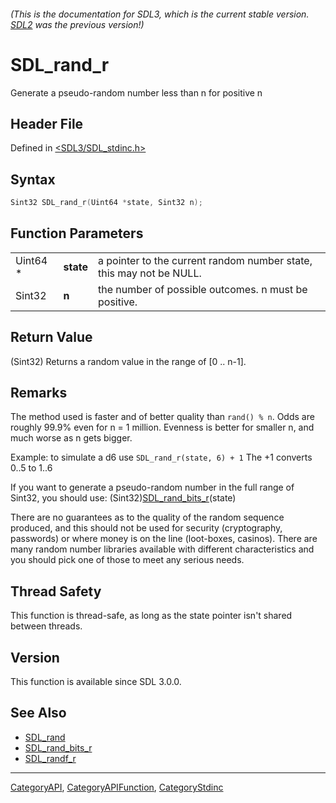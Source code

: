 ###### (This is the documentation for SDL3, which is the current stable version. [SDL2](https://wiki.libsdl.org/SDL2/) was the previous version!)
# SDL_rand_r

Generate a pseudo-random number less than n for positive n

## Header File

Defined in [<SDL3/SDL_stdinc.h>](https://github.com/libsdl-org/SDL/blob/main/include/SDL3/SDL_stdinc.h)

## Syntax

```c
Sint32 SDL_rand_r(Uint64 *state, Sint32 n);
```

## Function Parameters

|          |           |                                                                     |
| -------- | --------- | ------------------------------------------------------------------- |
| Uint64 * | **state** | a pointer to the current random number state, this may not be NULL. |
| Sint32   | **n**     | the number of possible outcomes. n must be positive.                |

## Return Value

(Sint32) Returns a random value in the range of [0 .. n-1].

## Remarks

The method used is faster and of better quality than `rand() % n`. Odds are
roughly 99.9% even for n = 1 million. Evenness is better for smaller n, and
much worse as n gets bigger.

Example: to simulate a d6 use `SDL_rand_r(state, 6) + 1` The +1 converts
0..5 to 1..6

If you want to generate a pseudo-random number in the full range of Sint32,
you should use: (Sint32)[SDL_rand_bits_r](SDL_rand_bits_r)(state)

There are no guarantees as to the quality of the random sequence produced,
and this should not be used for security (cryptography, passwords) or where
money is on the line (loot-boxes, casinos). There are many random number
libraries available with different characteristics and you should pick one
of those to meet any serious needs.

## Thread Safety

This function is thread-safe, as long as the state pointer isn't shared
between threads.

## Version

This function is available since SDL 3.0.0.

## See Also

- [SDL_rand](SDL_rand)
- [SDL_rand_bits_r](SDL_rand_bits_r)
- [SDL_randf_r](SDL_randf_r)

----
[CategoryAPI](CategoryAPI), [CategoryAPIFunction](CategoryAPIFunction), [CategoryStdinc](CategoryStdinc)

